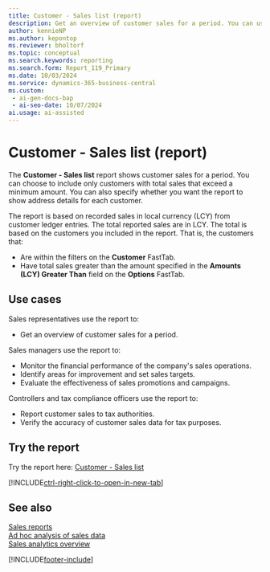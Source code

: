 ```yaml
---
title: Customer - Sales list (report)
description: Get an overview of customer sales for a period. You can use it to report to the customs and tax authorities.
author: kennieNP
ms.author: kepontop
ms.reviewer: bholtorf
ms.topic: conceptual
ms.search.keywords: reporting
ms.search.form: Report_119_Primary
ms.date: 10/03/2024
ms.service: dynamics-365-business-central
ms.custom:
 - ai-gen-docs-bap
 - ai-seo-date: 10/07/2024
ai.usage: ai-assisted
---
```


# Customer - Sales list (report)

The **Customer - Sales list** report shows customer sales for a period. You can choose to include only customers with total sales that exceed a minimum amount. You can also specify whether you want the report to show address details for each customer.

The report is based on recorded sales in local currency (LCY) from customer ledger entries. The total reported sales are in LCY. The total is based on the customers you included in the report. That is, the customers that: 

* Are within the filters on the **Customer** FastTab.
* Have total sales greater than the amount specified in the **Amounts (LCY) Greater Than** field on the **Options** FastTab.

## Use cases

<!-- 
Prompt

Below is a report in an ERP system. Provide 3-4 use cases for different personas working with sales.
Format like this:    
  
As a <persona>, use the report to    
* use case 1  
* use case 2    

Do not capitalize the persona names. 

### What the report does
The *Customer - Sales list* report shows customer sales for a period. 

You can choose to include only customers with total sales that exceed a minimum amount. 

You can also specify whether you want the report to show address details for each customer.

The report is based on recorded sales (LCY) from customer ledger entries. At the bottom of the report, the total reported sales are shown in LCY. The total is based on the customers you have included in the report, that is, the customers that are within the filters on the Customer FastTab and have total sales greater than the amount specified in the **Amounts (LCY) Greater Than** field on the **Options** FastTab.

### Use cases
Get an overview of customer sales for a period. You can use it to report to the customs and tax authorities.

Please include your data sources and URLs

-->

Sales representatives use the report to:

* Get an overview of customer sales for a period.

Sales managers use the report to:

* Monitor the financial performance of the company's sales operations.
* Identify areas for improvement and set sales targets.
* Evaluate the effectiveness of sales promotions and campaigns.

Controllers and tax compliance officers use the report to:

* Report customer sales to tax authorities.
* Verify the accuracy of customer sales data for tax purposes.

## Try the report

Try the report here: [Customer - Sales list](https://businesscentral.dynamics.com?report=119)

[!INCLUDE[ctrl-right-click-to-open-in-new-tab](../includes/ctrl-right-click-to-open-in-new-tab.md)]

## See also

[Sales reports](../sales-reports.md)  
[Ad hoc analysis of sales data](../ad-hoc-analysis-sales.md)  
[Sales analytics overview](../sales-analytics-overview.md)  

[!INCLUDE[footer-include](../includes/footer-banner.md)]